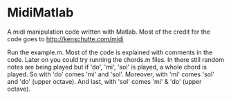 # MidiMatlab
A midi manipulation code written with Matlab. Most of the credit for the code goes to http://kenschutte.com/midi

Run the example.m. Most of the code is explained with comments in the code. Later on you could try running the chords.m files. In there still random notes are being played but if 'do', 'mi', 'sol' is played, a whole chord is played. So with 'do' comes 'mi' and 'sol'. Moreover, with 'mi' comes 'sol' and 'do' (upper octave). And last, with 'sol' comes 'mi' & 'do' (upper octave).